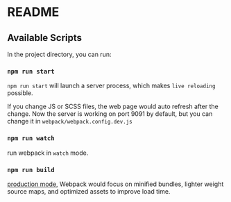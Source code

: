 # README

## Available Scripts

In the project directory, you can run:

### `npm run start`

`npm run start` will launch a server process, which makes `live reloading` possible.

If you change JS or SCSS files, the web page would auto refresh after the change. Now the server is working on port 9091 by default, but you can change it in `webpack/webpack.config.dev.js`

### `npm run watch`

run webpack in `watch` mode.

### `npm run build`

[production mode](https://webpack.js.org/guides/production/), Webpack would focus on minified bundles, lighter weight source maps, and optimized assets to improve load time.
